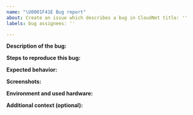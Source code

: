 ```yaml
---
name: "\U0001F41E Bug report"
about: Create an issue which describes a bug in CloudNet title: ''
labels: bug assignees: ''

---
```


**Description of the bug:**

<!-- A clear and concise description of what the bug is. Summarize the bug with a few words or sentences. -->


**Steps to reproduce this bug:**

<!-- Here is an example for how this could look like. The important thing is that you are describing the steps as specific as possible! -->
<!--

Steps to reproduce the behavior:
1. Go to '...'
2. Click on '....'
3. Scroll down to '....'
4. See error


Steps to reproduce the exception:
1. Declare object '....'
2. Call method '#foo(int)'
3. See exception

-->


**Expected behavior:**

<!-- A clear and concise description of what you expected to happen. -->


**Screenshots:**

<!-- If applicable, add screenshots to help explain your problem. -->


**Environment and used hardware:**

<!-- Example: 
 - System specifications: Technical information about your hardware [e.g. CPU = Intel i5 7th Gen etc.]
 - OS: On which operating system did the bug occur? [e.g. Linux, OS X, Windows]
 - Version: Which release and build version did you run/use? [e.g. CloudNet 3.3]
 
 ------ Copy-paste ------ 
 System specifications: 
 OS: 
 Version: 
-->


**Additional context (optional):**

<!-- Add any other important information about the problem here. -->
